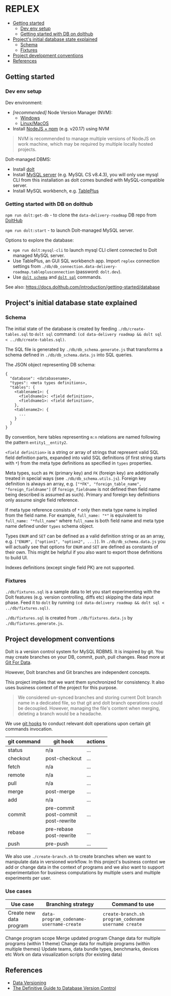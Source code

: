 # REPLEX

<!-- START doctoc generated TOC please keep comment here to allow auto update -->
<!-- DON'T EDIT THIS SECTION, INSTEAD RE-RUN doctoc TO UPDATE -->

- [Getting started](#getting-started)
  - [Dev env setup](#dev-env-setup)
  - [Getting started with DB on dolthub](#getting-started-with-db-on-dolthub)
- [Project's initial database state explained](#projects-initial-database-state-explained)
  - [Schema](#schema)
  - [Fixtures](#fixtures)
- [Project development conventions](#project-development-conventions)
- [References](#references)

<!-- END doctoc generated TOC please keep comment here to allow auto update -->

## Getting started

### Dev env setup

Dev environment:
- _[recommended]_ Node Version Manager (NVM):
    - [Windows](https://github.com/coreybutler/nvm-windows/releases)
    - [Linux/MacOS](https://github.com/nvm-sh/nvm)
- Install [NodeJS + npm](https://nodejs.org/en/download/package-manager) (e.g. v20.17) using NVM

> NVM is recommended to manage multiple versions of NodeJS on work machine,
> which may be required by multiple locally hosted projects.

Dolt-managed DBMS:
- Install [dolt](https://docs.dolthub.com/introduction/installation)
- Install [MySQL server](https://dev.mysql.com/downloads/mysql/) (e.g. MySQL CS v8.4.3),
  you will only use mysql CLI from this installation as dolt comes bundled with MySQL-compatible server.
- Install MySQL workbench, e.g. [TablePlus](https://tableplus.com/download)

### Getting started with DB on dolthub

`npm run dolt:get-db` - to clone the `data-delivery-roadmap` DB repo
from [DoltHub](https://www.dolthub.com/repositories/rudenko/data-delivery-roadmap)

`npm run dolt:start` - to launch Dolt-managed MySQL server.

Options to explore the database:
- `npm run dolt:mysql-cli` to launch mysql CLI client connected to Dolt managed MySQL server.
- Use TablePlus, an GUI SQL workbench app. Import `replex` connection settings from `./db/db_connection.data-delivery-roadmap.tableplusconnection` (password: `dolt.dev`).
- Use [`dolt schema`](https://docs.dolthub.com/cli-reference/cli#dolt-schema-export) and
  [`dolt sql`](https://docs.dolthub.com/cli-reference/cli#dolt-sql) commands.

See also: https://docs.dolthub.com/introduction/getting-started/database

## Project's initial database state explained

### Schema

The initial state of the database is created by feeding `./db/create-tables.sql` to `dolt sql`
command: `(cd data-delivery roadmap && dolt sql < ../db/create-tables.sql)`.

The SQL file is generated by `./db/db_schema.generate.js` that transforms a schema defined
in `./db/db_schema.data.js` into SQL queries.

The JSON object representing DB schema:

```
{
  "database": <databasename>,
  "types": <meta types definitions>,
  "tables": {
    <tablename1>: {
      <fieldname1>: <field definition>,
      <fieldname1>: <field definition>,
    },
    <tablename2>: {
      ...
    }
  }
}
```

By convention, here tables representing `m:n` relations are named following the pattern `entity1__entity2`.

`<field definition>` is a string or array of strings that represent valid SQL field definition parts,
expanded into valid SQL definitions (if first string starts with `*`) from the meta type definitions
as specified in `types` properties.

Meta types, such as `PK` (primary key) and `FK` (foreign key) are additionally treated in
special ways (see `./db/db_schema.utils.js`). Foreign key definition is always an array,
e.g. `["*FK", "foreign_table_name", "foreign_fieldname"]` (if `foreign_fieldname` is not defined
then field name being described is assumed as such). Primary and foreign key definitions only assume
single field reference.

If meta type reference consists of `*` only then meta type name is implied from the field name.
For example, `full_name: "*"` is equivalent to `full_name: "*full_name"` where `full_name` is both field name
and meta type name defined under `types` schema object.

Types `ENUM` and `SET` can be defined as a valid definition string or as an array,
e.g. `["ENUM", ["option1", "option2", ...]]`. In `./db/db_schema.data.js` you will actually see
that options for `ENUM` and `SET` are defined as constants of their own. This might be helpful
if you also want to export those definitions to build UI.

Indexes definitions (except single field PK) are not supported.

### Fixtures

`./db/fixtures.sql` is a sample data to let you start experimenting with the Dolt features
(e.g. version controlling, diffs etc) skipping the data input phase. Feed it to `dolt`
by running `(cd data-delivery roadmap && dolt sql < ../db/fixtures.sql)`.

`./db/fixtures.sql` is created from `./db/fixtures.data.js` by `./db/fixtures.generate.js`.

## Project development conventions

Dolt is a version control system for MySQL RDBMS. It is inspired by git. You may create branches
on your DB, commit, push, pull changes. Read more at [Git For Data](https://docs.dolthub.com/introduction/getting-started/git-for-data).

However, Dolt branches and Git branches are independent concepts.

This project implies that we want them synchronized for consistency. It also uses business
context of the project for this purpose.

> We considered un-synced branches and storing current Dolt branch name in a dedicated file,
> so that git and dolt branch operations could be decoupled. However, managing the file's content
> when merging, deleting a branch would be a headache.

We use [git hooks](https://githooks.com/) to conduct relevant dolt operations upon certain git
commands invocation.

| git command | git hook                                    | actions |
|-------------|---------------------------------------------|---------|
| status      | n/a                                         | ... |
| checkout    | post-checkout                               | ... |
| fetch       | n/a                                         | ... |
| remote      | n/a                                         | ... |
| pull        | n/a                                         | ... |
| merge       | post-merge                                  | ... |
| add         | n/a                                         | ... |
| commit      | pre-commit<br/>post-commit<br/>post-rewrite | ... |
| rebase      | pre-rebase<br/>post-rewrite                 | ... |
| push        | pre-push                                    | ... |


We also use `./create-branch.sh` to create branches when we want to manipulate data
in versioned workflow. In this project's business context we add or change data
in the context of programs and we also want to support experimentation for
business computations by multiple users and multiple experiments per user.

### Use cases

| Use case                 | Branching strategy                      | Command to use
|--------------------------|-----------------------------------------|-----------------------------------------------------
|  Create new data program | `data-program_codename-username-create` | `create-branch.sh program_codename username create`
Change program scope
Merge updated program
Change data for multiple programs (within 1 theme)
Change data for multiple programs (within multiple themes)
Update teams, data bundle types, benchmarks, devices etc
Work on data visualization scripts (for existing data)



## References

- [Data Versioning](https://lakefs.io/blog/data-versioning/)
- [The Definitive Guide to Database Version Control](https://www3.dbmaestro.com/the-definitive-guide-to-database-version-control)
